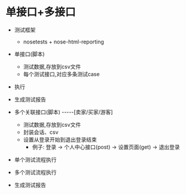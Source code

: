 
# 单接口+多接口

- 测试框架
    - nosetests + nose-html-reporting

- 单接口(脚本)
    - 测试数据,存放到csv文件
    - 每个测试接口,对应多条测试case

- 执行
- 生成测试报告

- 多个关联接口(脚本)   -----[卖家/买家/游客]
    - 测试数据,存放到csv文件
    - 封装会话、csv
    - 设置从登录开始到退出登录结束
        - 例子: 登录 -> 个人中心接口(post) -> 设置页面(get) -> 退出登录


- 单个测试流程执行
- 多个测试流程执行
- 生成测试报告
